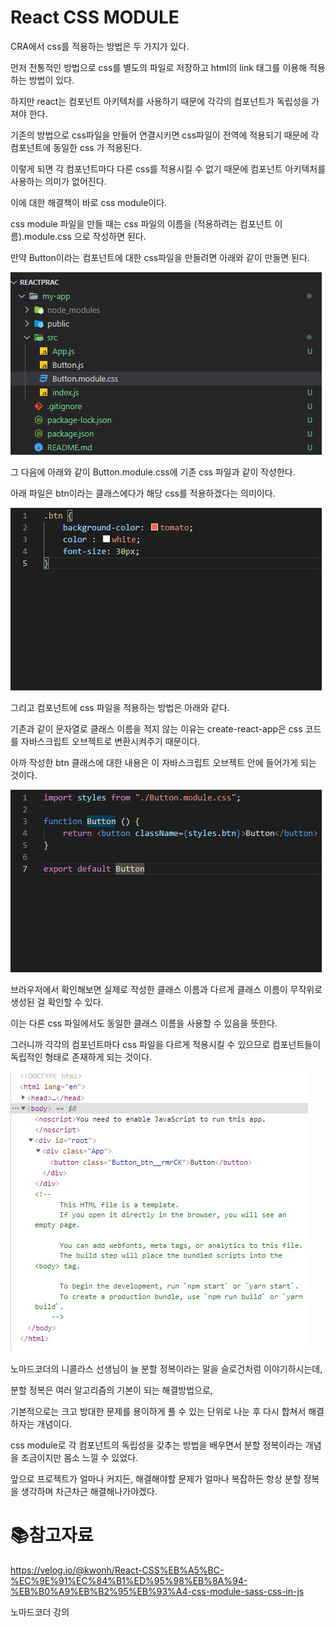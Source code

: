 # React CSS MODULE

CRA에서 css를 적용하는 방법은 두 가지가 있다.

먼저 전통적인 방법으로 css를 별도의 파일로 저장하고 html의 link 태그를 이용해 적용하는 방법이 있다.



하지만 react는 컴포넌트 아키텍처를 사용하기 때문에 각각의 컴포넌트가 독립성을 가져야 한다.

기존의 방법으로 css파일을 만들어 연결시키면 css파일이 전역에 적용되기 때문에 각 컴포넌트에 동일한 css 가 적용된다.

이렇게 되면 각 컴포넌트마다 다른 css를 적용시킬 수 없기 때문에 컴포넌트 아키텍처를 사용하는 의미가 없어진다.



이에 대한 해결책이 바로 css module이다.

css module 파일을 만들 때는 css 파일의 이름을 (적용하려는 컴포넌트 이름).module.css 으로 작성하면 된다.

만약 Button이라는 컴포넌트에 대한 css파일을 만들려면 아래와 같이 만들면 된다.

![css1](./md-images/css1.jpg)	

그 다음에 아래와 같이 Button.module.css에 기존 css 파일과 같이 작성한다.

아래 파일은 btn이라는 클래스에다가 해당 css를 적용하겠다는 의미이다.

![css2](./md-images/css2.jpg)	

그리고 컴포넌트에 css 파일을 적용하는 방법은 아래와 같다.

기존과 같이 문자열로 클래스 이름을 적지 않는 이유는 create-react-app은 css 코드를 자바스크립트 오브젝트로 변환시켜주기 때문이다.

아까 작성한 btn 클래스에 대한 내용은 이 자바스크립트 오브젝트 안에 들어가게 되는 것이다.

![css3](./md-images/css3.jpg)	

브라우저에서 확인해보면 실제로 작성한 클래스 이름과 다르게 클래스 이름이 무작위로 생성된 걸 확인할 수 있다.

이는 다른 css 파일에서도 동일한 클래스 이름을 사용할 수 있음을 뜻한다.

그러니까 각각의 컴포넌트마다 css 파일을 다르게 적용시킬 수 있으므로 컴포넌트들이 독립적인 형태로 존재하게 되는 것이다.

![css4](./md-images/css4.jpg)	



노마드코더의 니콜라스 선생님이 늘 분할 정복이라는 말을 슬로건처럼 이야기하시는데,

분할 정복은 여러 알고리즘의 기본이 되는 해결방법으로,

기본적으로는 크고 방대한 문제를 용이하게 풀 수 있는 단위로 나눈 후 다시 합쳐서 해결하자는 개념이다.



css module로 각 컴포넌트의 독립성을 갖추는 방법을 배우면서 분할 정복이라는 개념을 조금이지만 몸소 느낄 수 있었다.

앞으로 프로젝트가 얼마나 커지든, 해결해야할 문제가 얼마나 복잡하든 항상 분할 정복을 생각하며 차근차근 해결해나가야겠다.



# :books:참고자료

https://velog.io/@kwonh/React-CSS%EB%A5%BC-%EC%9E%91%EC%84%B1%ED%95%98%EB%8A%94-%EB%B0%A9%EB%B2%95%EB%93%A4-css-module-sass-css-in-js

노마드코더 강의









